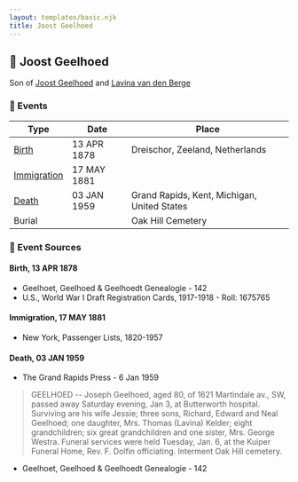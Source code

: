 ```yaml
---
layout: templates/basic.njk
title: Joost Geelhoed
---
```

## 🔵 Joost Geelhoed

Son of [Joost Geelhoed](/people/7/73673934) and [Lavina van den Berge](/people/7/71558365)

### 📆 Events

Type | Date | Place
------ | ------ | ------
[Birth](#event-3b78497d-463b-41e8-bb0a-b0901085bd1e) | 13 APR 1878 | Dreischor, Zeeland, Netherlands
[Immigration](#event-0c0c50cf-f5f4-4202-a19f-437ec0ae1f38) | 17 MAY 1881 |
[Death](#event-5a991518-8008-433b-a6ae-fe421bd528ab) | 03 JAN 1959 | Grand Rapids, Kent, Michigan, United States
Burial |  | Oak Hill Cemetery

### 📰 Event Sources

#### <a id="event-3b78497d-463b-41e8-bb0a-b0901085bd1e"></a> Birth, 13 APR 1878
* Geelhoet, Geelhoed & Geelhoedt Genealogie  - 142
* U.S., World War I Draft Registration Cards, 1917-1918  - Roll: 1675765

#### <a id="event-0c0c50cf-f5f4-4202-a19f-437ec0ae1f38"></a> Immigration, 17 MAY 1881
* New York, Passenger Lists, 1820-1957

#### <a id="event-5a991518-8008-433b-a6ae-fe421bd528ab"></a> Death, 03 JAN 1959
* The Grand Rapids Press  - 6 Jan 1959
>   
  > GEELHOED -- Joseph Geelhoed, aged 80, of 1621 Martindale av., SW, passed away Saturday evening, Jan 3, at Butterworth hospital. Surviving are his wife Jessie; three sons, Richard, Edward and Neal Geelhoed; one daughter, Mrs. Thomas (Lavina) Kelder; eight grandchildren; six great grandchildren and one sister, Mrs. George Westra. Funeral services were held Tuesday, Jan. 6, at the Kuiper Funeral Home, Rev. F. Dolfin officiating. Interment Oak Hill cemetery.
* Geelhoet, Geelhoed & Geelhoedt Genealogie  - 142
